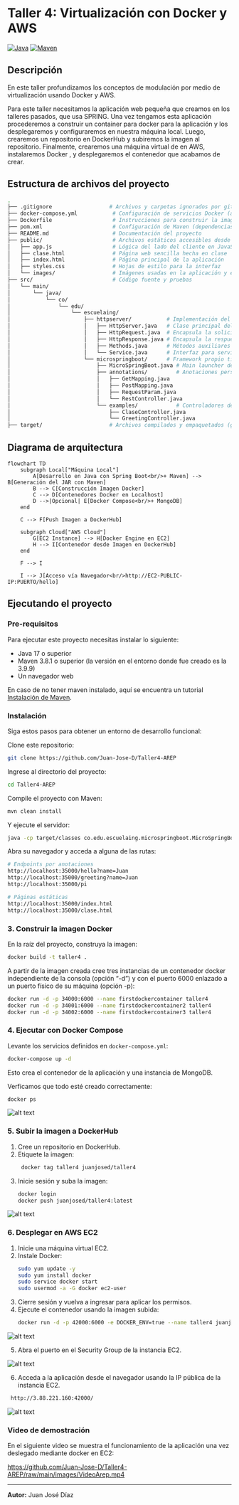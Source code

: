 # Taller 4: Virtualización con Docker y AWS

[![Java](https://img.shields.io/badge/Java-17%2B-blue.svg)](https://www.oracle.com/java/)
[![Maven](https://img.shields.io/badge/Maven-Build-brightgreen.svg)](https://maven.apache.org/)


## Descripción

En este taller profundizamos los conceptos de modulación por medio de virtualización usando Docker y AWS.


Para este taller necesitamos la aplicación web pequeña que creamos en los talleres pasados, que usa SPRING. Una vez tengamos esta aplicación procederemos a construir un container para docker para la aplicación y los desplegaremos y configuraremos en nuestra máquina local. Luego, crearemos un repositorio en DockerHub y subiremos la imagen al repositorio. Finalmente, crearemos una máquina virtual de en AWS, instalaremos Docker , y desplegaremos el contenedor que acabamos de crear.

## Estructura de archivos del proyecto

```bash
.
├── .gitignore                  # Archivos y carpetas ignorados por git
├── docker-compose.yml           # Configuración de servicios Docker (app y base de datos)
├── Dockerfile                   # Instrucciones para construir la imagen Docker de la app
├── pom.xml                      # Configuración de Maven (dependencias y build)
├── README.md                    # Documentación del proyecto
├── public/                      # Archivos estáticos accesibles desde el navegador
│   ├── app.js                   # Lógica del lado del cliente en JavaScript
│   ├── clase.html               # Página web sencilla hecha en clase
│   ├── index.html               # Página principal de la aplicación
│   ├── styles.css               # Hojas de estilo para la interfaz
│   └── images/                  # Imágenes usadas en la aplicación y el README
├── src/                         # Código fuente y pruebas
│   └── main/
│       └── java/
│           └── co/
│               └── edu/
│                   └── escuelaing/
│                       ├── httpserver/           # Implementación del servidor HTTP propio
│                       │   ├── HttpServer.java   # Clase principal del servidor
│                       │   ├── HttpRequest.java  # Encapsula la solicitud HTTP
│                       │   ├── HttpResponse.java # Encapsula la respuesta HTTP
│                       │   ├── Methods.java      # Métodos auxiliares
│                       │   └── Service.java      # Interfaz para servicios
│                       └── microspringboot/      # Framework propio tipo Spring
│                           ├── MicroSpringBoot.java # Main launcher del framework
│                           ├── annotations/         # Anotaciones personalizadas
│                           │   ├── GetMapping.java
│                           │   ├── PostMapping.java
│                           │   ├── RequestParam.java
│                           │   └── RestController.java
│                           └── examples/            # Controladores de ejemplo
│                               ├── ClaseController.java
│                               └── GreetingController.java
├── target/                     # Archivos compilados y empaquetados (generado por Maven)
```

## Diagrama de arquitectura

```mermaid
flowchart TD
    subgraph Local["Máquina Local"]
        A[Desarrollo en Java con Spring Boot<br/>+ Maven] --> B[Generación del JAR con Maven]
        B --> C[Construcción Imagen Docker]
        C --> D[Contenedores Docker en Localhost]
        D -->|Opcional| E[Docker Compose<br/>+ MongoDB]
    end

    C --> F[Push Imagen a DockerHub]

    subgraph Cloud["AWS Cloud"]
        G[EC2 Instance] --> H[Docker Engine en EC2]
        H --> I[Contenedor desde Imagen en DockerHub]
    end

    F --> I

    I --> J[Acceso vía Navegador<br/>http://EC2-PUBLIC-IP:PUERTO/hello]

```
## Ejecutando el proyecto

### Pre-requisitos

Para ejecutar este proyecto necesitas instalar lo siguiente:

- Java 17 o superior
- Maven 3.8.1 o superior (la versión en el entorno donde fue creado es la 3.9.9)
- Un navegador web
  
En caso de no tener maven instalado, aquí se encuentra un tutorial [Instalación de Maven](https://es.stackoverflow.com/questions/65317/como-instalar-maven-en-windows). 

### Instalación

Siga estos pasos para obtener un entorno de desarrollo funcional:

Clone este repositorio:

```bash
git clone https://github.com/Juan-Jose-D/Taller4-AREP
```

Ingrese al directorio del proyecto:

```bash
cd Taller4-AREP
```

Compile el proyecto con Maven:

```bash
mvn clean install
```

Y ejecute el servidor:

```bash
java -cp target/classes co.edu.escuelaing.microspringboot.MicroSpringBoot
```


Abra su navegador y acceda a alguna de las rutas:

```bash
# Endpoints por anotaciones
http://localhost:35000/hello?name=Juan
http://localhost:35000/greeting?name=Juan
http://localhost:35000/pi

# Páginas estáticas
http://localhost:35000/index.html
http://localhost:35000/clase.html
```

### 3. Construir la imagen Docker

En la raíz del proyecto, construya la imagen:

```sh
docker build -t taller4 .
```

A partir de la imagen creada cree tres instancias de un contenedor docker independiente de la consola (opción “-d”) y con el puerto 6000 enlazado a un puerto físico de su máquina (opción -p):


```sh
docker run -d -p 34000:6000 --name firstdockercontainer taller4
docker run -d -p 34001:6000 --name firstdockercontainer2 taller4
docker run -d -p 34002:6000 --name firstdockercontainer3 taller4
```



### 4. Ejecutar con Docker Compose

Levante los servicios definidos en `docker-compose.yml`:

```sh
docker-compose up -d
```

Esto crea el contenedor de la aplicación y una instancia de MongoDB.

Verficamos que todo esté creado correctamente:

```sh
docker ps
```

![alt text](/images/image.png)


### 5. Subir la imagen a DockerHub


1. Cree un repositorio en DockerHub.
2. Etiquete la imagen:
   ```sh
    docker tag taller4 juanjosed/taller4
   ```
3. Inicie sesión y suba la imagen:
   ```sh
   docker login
   docker push juanjosed/taller4:latest
   ```

![alt text](/images/image-1.png)

### 6. Desplegar en AWS EC2

1. Inicie una máquina virtual EC2.
2. Instale Docker:
   ```sh
   sudo yum update -y
   sudo yum install docker
   sudo service docker start
   sudo usermod -a -G docker ec2-user
   ```
3. Cierre sesión y vuelva a ingresar para aplicar los permisos.
4. Ejecute el contenedor usando la imagen subida:
   ```sh
   docker run -d -p 42000:6000 -e DOCKER_ENV=true --name taller4 juanjosed/taller4
   ```

![alt text](/images/image-2.png)


5. Abra el puerto en el Security Group de la instancia EC2.

![alt text](/images/image-3.png)

6. Acceda a la aplicación desde el navegador usando la IP pública de la instancia EC2.

  ```sh
   http://3.88.221.160:42000/
   ```
![alt text](/images/image-4.png)

### Video de demostración

En el siguiente video se muestra el funcionamiento de la aplicación una vez deslegado mediante docker en EC2:

https://github.com/Juan-Jose-D/Taller4-AREP/raw/main/images/VideoArep.mp4

---

**Autor:** Juan José Díaz